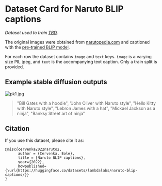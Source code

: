 # Dataset Card for Naruto BLIP captions

_Dataset used to train [TBD](TBD)._

The original images were obtained from [narutopedia.com](https://naruto.fandom.com/wiki/Narutopedia) and captioned with the [pre-trained BLIP model](https://github.com/salesforce/BLIP).

For each row the dataset contains `image` and `text` keys. `image` is a varying size PIL jpeg, and `text` is the accompanying text caption. Only a train split is provided.


## Example stable diffusion outputs

![pk1.jpg](https://staticassetbucket.s3.us-west-1.amazonaws.com/outputv2_grid.png)
> "Bill Gates with a hoodie", "John Oliver with Naruto style", "Hello Kitty with Naruto style", "Lebron James with a hat", "Mickael Jackson as a ninja", "Banksy Street art of ninja"

## Citation

If you use this dataset, please cite it as:

```
@misc{cervenka2022naruto2,
      author = {Cervenka, Eole},
      title = {Naruto BLIP captions},
      year={2022},
      howpublished= {\url{https://huggingface.co/datasets/lambdalabs/naruto-blip-captions/}}
} 
```